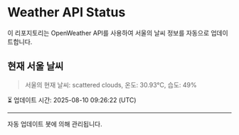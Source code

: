 
# Weather API Status

이 리포지토리는 OpenWeather API를 사용하여 서울의 날씨 정보를 자동으로 업데이트합니다.

## 현재 서울 날씨
> 서울의 현재 날씨: scattered clouds, 온도: 30.93°C, 습도: 49%

⏳ 업데이트 시간: 2025-08-10 09:26:22 (UTC)

---
자동 업데이트 봇에 의해 관리됩니다.
